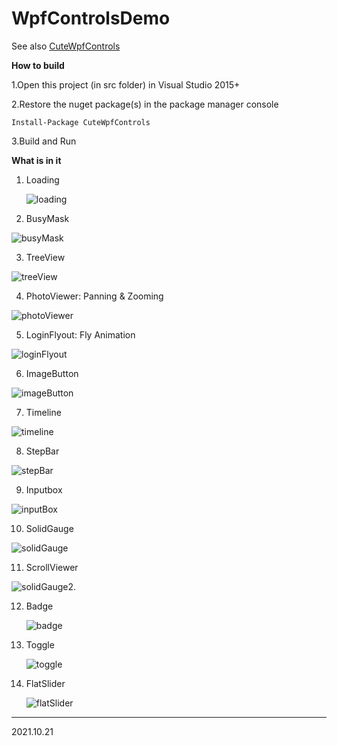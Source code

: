 # WpfControlsDemo #

See also [CuteWpfControls](https://github.com/fengyhack/CuteWpfControls)

**How to build**

1.Open this project (in src folder) in Visual Studio 2015+

2.Restore the nuget package(s) in the package manager console
```
Install-Package CuteWpfControls
```

3.Build and Run

**What is in it**

1. Loading

   ![loading](doc/imgs/01-Loading.gif)

2. BusyMask

![busyMask](doc/imgs/02-BusyMask.gif)

3. TreeView

![treeView](doc/imgs/03-TreeView.gif)

4. PhotoViewer: Panning & Zooming

![photoViewer](doc/imgs/04-PhotoViewer.gif)

5. LoginFlyout: Fly Animation

![loginFlyout](doc/imgs/05-LoginFlyout.gif)

6. ImageButton

![imageButton](doc/imgs/06-ImageButton.gif)

7. Timeline

![timeline](doc/imgs/07-Timeline.gif)

8. StepBar

![stepBar](doc/imgs/08-StepBar.gif)

9. Inputbox

![inputBox](doc/imgs/09-InputBox.gif)

10. SolidGauge

![solidGauge](doc/imgs/10-SolidGauge.gif)

11. ScrollViewer

![solidGauge](doc/imgs/11-ScrollViewer.gif)2.

12. Badge

    ![badge](doc/imgs/12-Badge.gif)

13. Toggle

    ![toggle](doc/imgs/13-ToggleControl.gif)

14. FlatSlider

    ![flatSlider](doc/imgs/14-FlatSlider.gif)



---

2021.10.21
